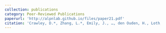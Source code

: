 ```yaml
---
collection: publications
category: Peer-Reviewed Publications
paperurl: 'http://alpnlab.github.io/files/paper21.pdf'
citation: 'Crawley, D.*, Zhang, L.*, Emily, J., …, den Ouden, H., Loth, E., & the EU-AIMS LEAP group (2020).&quot;Modeling cognitive flexibility in autism spectrum disorder and typical development reveals comparable developmental shifts in learning mechanisms.&quot; <i>PLOS Biology.</i> 18(10).'
---
```

